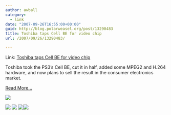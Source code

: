 ```yaml
---
author: awball
category:
  - link
date: "2007-09-26T16:55:00+00:00"
guid: http://blog.polarweasel.org/post/13290483
title: Toshiba taps Cell BE for video chip
url: /2007/09/26/13290483/

---
```

Link: [Toshiba taps Cell BE for video chip](http://feeds.arstechnica.com/~r/arstechnica/BAaf/~3/161706171/20070926-toshiba-taps-cell-be-for-video-chip.html)

Toshiba took the PS3’s Cell BE, cut it in half, added some MPEG2 and H.264 hardware, and now plans to sell the result in the consumer electronics market.

[Read More…](http://arstechnica.com/news.ars/post/20070926-toshiba-taps-cell-be-for-video-chip.html)

[![](http://feeds.arstechnica.com/~a/arstechnica/BAaf?i=ocQ8GH)](http://feeds.arstechnica.com/~a/arstechnica/BAaf?a=ocQ8GH)

 [![](http://feeds.arstechnica.com/~f/arstechnica/BAaf?i=hK0AsOFz)](http://feeds.arstechnica.com/~f/arstechnica/BAaf?a=hK0AsOFz) [![](http://feeds.arstechnica.com/~f/arstechnica/BAaf?i=wo2rLmsu)](http://feeds.arstechnica.com/~f/arstechnica/BAaf?a=wo2rLmsu) [![](http://feeds.arstechnica.com/~f/arstechnica/BAaf?i=xEgYfpJr)](http://feeds.arstechnica.com/~f/arstechnica/BAaf?a=xEgYfpJr)![](http://feeds.arstechnica.com/~r/arstechnica/BAaf/~4/161706171)
